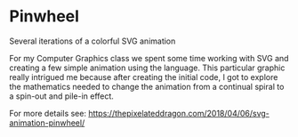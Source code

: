 # Pinwheel
Several iterations of a colorful SVG animation

For my Computer Graphics class we spent some time working with SVG and creating a few simple animation using the language. This particular graphic really intrigued me because after creating the initial code, I got to explore the mathematics needed to change the animation from a continual spiral to a spin-out and pile-in effect.

For more details see: https://thepixelateddragon.com/2018/04/06/svg-animation-pinwheel/
